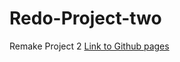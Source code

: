# Redo-Project-two
Remake Project 2
[Link to Github pages](https://matbarn.github.io/Redo-Project-two/)
